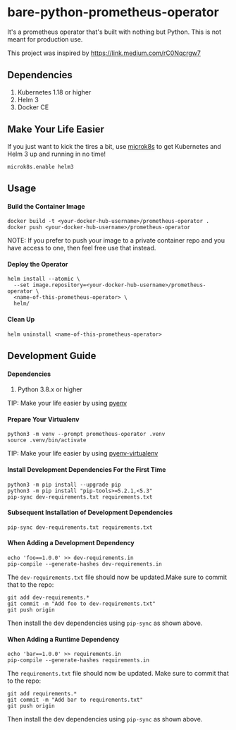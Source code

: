 # bare-python-prometheus-operator

It's a prometheus operator that's built with nothing but Python. This is
not meant for production use.

This project was inspired by https://link.medium.com/rC0Nqcrgw7


## Dependencies

1. Kubernetes 1.18 or higher
2. Helm 3
3. Docker CE


## Make Your Life Easier

If you just want to kick the tires a bit, use [microk8s](https://microk8s.io/)
to get Kubernetes and Helm 3 up and running in no time!

```
microk8s.enable helm3
```


## Usage


#### Build the Container Image

```
docker build -t <your-docker-hub-username>/prometheus-operator .
docker push <your-docker-hub-username>/prometheus-operator
```

NOTE: If you prefer to push your image to a private container repo and
      you have access to one, then feel free use that instead.


#### Deploy the Operator

```
helm install --atomic \
  --set image.repository=<your-docker-hub-username>/prometheus-operator \
  <name-of-this-prometheus-operator> \
  helm/
```

#### Clean Up

```
helm uninstall <name-of-this-prometheus-operator>
```


## Development Guide


#### Dependencies

1. Python 3.8.x or higher

TIP: Make your life easier by using [pyenv](https://github.com/pyenv/pyenv-installer)


#### Prepare Your Virtualenv

```
python3 -m venv --prompt prometheus-operator .venv
source .venv/bin/activate
```

TIP: Make your life easier by using [pyenv-virtualenv](https://github.com/pyenv/pyenv-virtualenv)


#### Install Development Dependencies For the First Time

```
python3 -m pip install --upgrade pip
python3 -m pip install "pip-tools>=5.2.1,<5.3"
pip-sync dev-requirements.txt requirements.txt
```

#### Subsequent Installation of Development Dependencies

```
pip-sync dev-requirements.txt requirements.txt
```

#### When Adding a Development Dependency

```
echo 'foo==1.0.0' >> dev-requirements.in
pip-compile --generate-hashes dev-requirements.in
```

The `dev-requirements.txt` file should now be updated.Make sure to commit
that to the repo:

```
git add dev-requirements.*
git commit -m "Add foo to dev-requirements.txt"
git push origin
```

Then install the dev dependencies using `pip-sync` as shown above.


#### When Adding a Runtime Dependency

```
echo 'bar==1.0.0' >> requirements.in
pip-compile --generate-hashes requirements.in
```

The `requirements.txt` file should now be updated. Make sure to commit
that to the repo:

```
git add requirements.*
git commit -m "Add bar to requirements.txt"
git push origin
```

Then install the dev dependencies using `pip-sync` as shown above.
